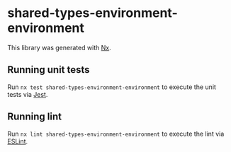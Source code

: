 # shared-types-environment-environment

This library was generated with [Nx](https://nx.dev).

## Running unit tests

Run `nx test shared-types-environment-environment` to execute the unit tests via [Jest](https://jestjs.io).

## Running lint

Run `nx lint shared-types-environment-environment` to execute the lint via [ESLint](https://eslint.org/).
